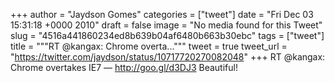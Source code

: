 
+++
author = "Jaydson Gomes"
categories = ["tweet"]
date = "Fri Dec 03 15:31:18 +0000 2010"
draft = false
image = "No media found for this Tweet"
slug = "4516a441860234ed8b639b04af6480b663b30ebc"
tags = ["tweet"]
title = """RT @kangax: Chrome overta..."""
tweet = true
tweet_url = "https://twitter.com/jaydson/status/10717720270082048"
+++
RT @kangax: Chrome overtakes IE7 — http://goo.gl/d3DJ3 Beautiful!
